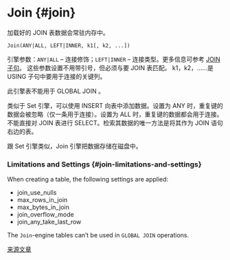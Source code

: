 # Join {#join}

加载好的 JOIN 表数据会常驻内存中。

    Join(ANY|ALL, LEFT|INNER, k1[, k2, ...])

引擎参数：`ANY|ALL` – 连接修饰；`LEFT|INNER` – 连接类型。更多信息可参考 [JOIN子句](../../../engines/table_engines/special/join.md#select-join)。
这些参数设置不用带引号，但必须与要 JOIN 表匹配。 k1，k2，……是 USING 子句中要用于连接的关键列。

此引擎表不能用于 GLOBAL JOIN 。

类似于 Set 引擎，可以使用 INSERT 向表中添加数据。设置为 ANY 时，重复键的数据会被忽略（仅一条用于连接）。设置为 ALL 时，重复键的数据都会用于连接。不能直接对 JOIN 表进行 SELECT。检索其数据的唯一方法是将其作为 JOIN 语句右边的表。

跟 Set 引擎类似，Join 引擎把数据存储在磁盘中。

### Limitations and Settings {#join-limitations-and-settings}

When creating a table, the following settings are applied:

-   join\_use\_nulls
-   max\_rows\_in\_join
-   max\_bytes\_in\_join
-   join\_overflow\_mode
-   join\_any\_take\_last\_row

The `Join`-engine tables can’t be used in `GLOBAL JOIN` operations.

[来源文章](https://clickhouse.tech/docs/en/operations/table_engines/join/) <!--hide-->

